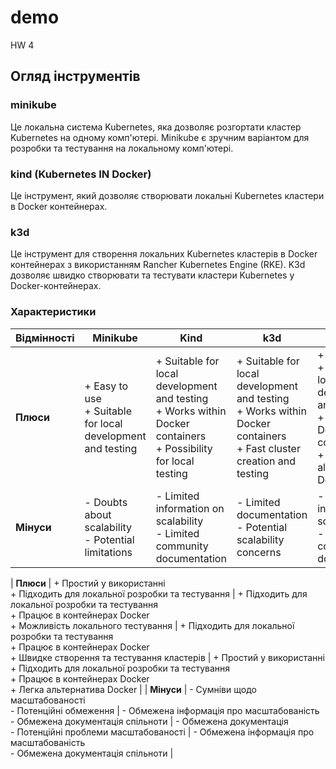 # demo
HW 4

##

## Огляд інструментів
### minikube
Це локальна система Kubernetes, яка дозволяє розгортати кластер Kubernetes на одному комп'ютері. Minikube є зручним варіантом для розробки та тестування на локальному комп'ютері. 

### kind (Kubernetes IN Docker)
Це інструмент, який дозволяє створювати локальні Kubernetes кластери в Docker контейнерах.

### k3d
Це інструмент для створення локальних Kubernetes кластерів в Docker контейнерах з використанням Rancher Kubernetes Engine (RKE). K3d дозволяє швидко створювати та тестувати кластери Kubernetes у Docker-контейнерах.

### Характеристики

| **Відмінності**                               | **Minikube**                                     | **Kind**                                         | **k3d**                                          | **Podman**                                       |
|--------------------------------------------------|--------------------------------------------------|--------------------------------------------------|--------------------------------------------------|--------------------------------------------------|
| **Плюси**                                      | + Easy to use<br>+ Suitable for local development and testing | + Suitable for local development and testing<br>+ Works within Docker containers<br>+ Possibility for local testing | + Suitable for local development and testing<br>+ Works within Docker containers<br>+ Fast cluster creation and testing | + Easy to use<br>+ Suitable for local development and testing<br>+ Works within Docker containers<br>+ Light alternative to Docker |
| **Мінуси**                                      | - Doubts about scalability<br>- Potential limitations | - Limited information on scalability<br>- Limited community documentation | - Limited documentation<br>- Potential scalability concerns | - Limited information on scalability<br>- Limited community documentation |

| **Плюси**                                     | + Простий у використанні<br>+ Підходить для локальної розробки та тестування | + Підходить для локальної розробки та тестування<br>+ Працює в контейнерах Docker<br>+ Можливість локального тестування | + Підходить для локальної розробки та тестування<br>+ Працює в контейнерах Docker<br>+ Швидке створення та тестування кластерів | + Простий у використанні<br>+ Підходить для локальної розробки та тестування<br>+ Працює в контейнерах Docker<br>+ Легка альтернатива Docker |
| **Мінуси**                                    | - Сумніви щодо масштабованості<br>- Потенційні обмеження | - Обмежена інформація про масштабованість<br>- Обмежена документація спільноти | - Обмежена документація<br>- Потенційні проблеми масштабованості | - Обмежена інформація про масштабованість<br>- Обмежена документація спільноти |